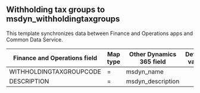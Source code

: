 ## Withholding tax groups to msdyn_withholdingtaxgroups

This template synchronizes data between Finance and Operations apps and Common Data Service.

Finance and Operations field | Map type | Other Dynamics 365 field | Default value
---|---|---|---
WITHHOLDINGTAXGROUPCODE | = | msdyn_name | 
DESCRIPTION | = | msdyn_description | 
